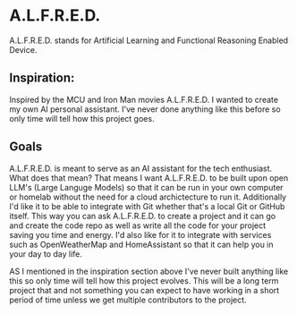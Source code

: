 # A.L.F.R.E.D.
A.L.F.R.E.D. stands for Artificial Learning and Functional Reasoning Enabled Device.

## Inspiration:
Inspired by the MCU and Iron Man movies A.L.F.R.E.D. I wanted to create my own AI personal assistant. I've never done anything like this before so only time will tell how this project goes.

## Goals
A.L.F.R.E.D. is meant to serve as an AI assistant for the tech enthusiast. What does that mean? That means I want A.L.F.R.E.D. to be built upon open LLM's (Large Languge Models) so that it can be run in your own computer or homelab without the need for a cloud archictecture to run it. Additionally I'd like it to be able to integrate with Git whether that's a local Git or GitHub itself. This way you can ask A.L.F.R.E.D. to create a project and it can go and create the code repo as well as write all the code for your project saving you time and energy. I'd also like for it to integrate with services such as OpenWeatherMap and HomeAssistant so that it can help you in your day to day life.

AS I mentioned in the inspiration section above I've never built anything like this so only time will tell how this project evolves. This will be a long term project that and not something you can expect to have working in a short period of time unless we get multiple contributors to the project.
